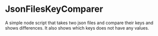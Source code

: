 # JsonFilesKeyComparer
A simple node script that takes two json files and compare their keys and shows differences. It also shows which keys does not have any values.
